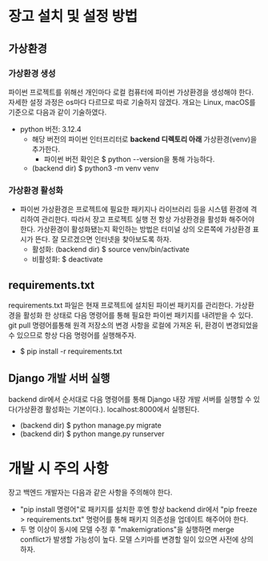 # 장고 설치 및 설정 방법

## 가상환경

### 가상환경 생성
파이썬 프로젝트를 위해선 개인마다 로컬 컴퓨터에 파이썬 가상환경을 생성해야 한다. 자세한 설정 과정은 os마다 다르므로 따로 기술하지 않겠다. 개요는 Linux, macOS를 기준으로 다음과 같이 기술하였다.
+ python 버전: 3.12.4
  + 해당 버전의 파이썬 인터프리터로 **backend 디렉토리 아래** 가상환경(venv)을 추가한다.
    + 파이썬 버전 확인은 $ python --version을 통해 가능하다.
  + (backend dir) $ python3 -m venv venv

### 가상환경 활성화
+ 파이썬 가상환경은 프로젝트에 필요한 패키지나 라이브러리 등을 시스템 환경에 격리하여 관리한다. 따라서 장고 프로젝트 실행 전 항상 가상환경을 활성화 해주어야 한다. 가상환경이 활성화됐는지 확인하는 방법은 터미널 상의 오른쪽에 가상환경 표시가 뜬다. 잘 모르겠으면 인터넷을 찾아보도록 하자.
  + 활성화: (backend dir) $ source venv/bin/activate
  + 비활성화: $ deactivate
  
## requirements.txt
requirements.txt 파일은 현재 프로젝트에 설치된 파이썬 패키지를 관리한다. 가상환경을 활성화 한 상태로 다음 명령어를 통해 필요한 파이썬 패키지를 내려받을 수 있다. git pull 명령어를통해 원격 저장소의 변경 사항을 로컬에 가져온 뒤, 환경이 변경되었을 수 있으므로 항상 다음 명령어를 실행해주자.
+ $ pip install -r requirements.txt

## Django 개발 서버 실행
backend dir에서 순서대로 다음 명령어를 통해 Django 내장 개발 서버를 실행할 수 있다(가상환경 활성화는 기본이다.). localhost:8000에서 실행된다.
+ (backend dir) $ python manage.py migrate
+ (backend dir) $ python mange.py runserver

# 개발 시 주의 사항
장고 백엔드 개발자는 다음과 같은 사항을 주의해야 한다.
+ "pip install 명령어"로 패키지를 설치한 후엔 항상 backend dir에서 "pip freeze > requirements.txt" 명령어를 통해 패키지 의존성을 업데이트 해주어야 한다.
+ 두 명 이상이 동시에 모델 수정 후 "makemigrations"을 실행하면 merge conflict가 발생할 가능성이 높다. 모델 스키마를 변경할 일이 있으면 사전에 상의 하자.